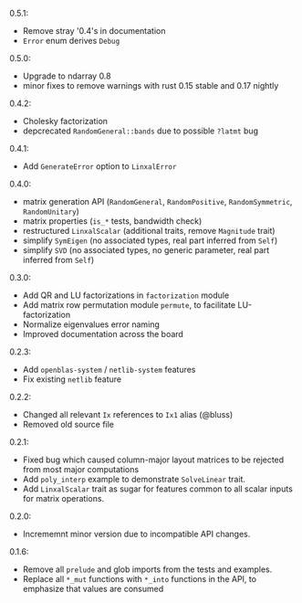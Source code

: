 0.5.1:
 - Remove stray '0.4's in documentation
 - `Error` enum derives `Debug`

0.5.0:
 - Upgrade to ndarray 0.8
 - minor fixes to remove warnings with rust 0.15 stable and 0.17 nightly

0.4.2:
 - Cholesky factorization
 - depcrecated `RandomGeneral::bands` due to possible `?latmt` bug

0.4.1:
 - Add `GenerateError` option to `LinxalError`

0.4.0:
 - matrix generation API (`RandomGeneral`, `RandomPositive`, `RandomSymmetric`, `RandomUnitary`)
 - matrix properties (`is_*` tests, bandwidth check)
 - restructured `LinxalScalar` (additional traits, remove `Magnitude` trait)
 - simplify `SymEigen` (no associated types, real part inferred from `Self`)
 - simplify `SVD` (no associated types, no generic parameter, real part inferred from `Self`)

0.3.0:
 - Add QR and LU factorizations in `factorization` module
 - Add matrix row permutation module `permute`, to facilitate LU-factorization
 - Normalize eigenvalues error naming
 - Improved documentation across the board

0.2.3:
 - Add `openblas-system` / `netlib-system` features
 - Fix existing `netlib` feature

0.2.2:
 - Changed all relevant `Ix` references to `Ix1` alias (@bluss)
 - Removed old source file

0.2.1:
 - Fixed bug which caused column-major layout matrices to be rejected
   from most major computations
 - Add `poly_interp` example to demonstrate `SolveLinear` trait.
 - Add `LinxalScalar` trait as sugar for features common to all scalar
   inputs for matrix operations.

0.2.0:
 - Incrememnt minor version due to incompatible API changes.
 
0.1.6:
 - Remove all `prelude` and glob imports from the tests and examples.
 - Replace all `*_mut` functions with `*_into` functions in the API,
   to emphasize that values are consumed

